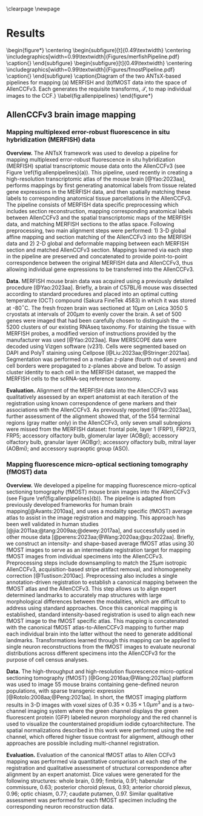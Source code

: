 
\clearpage
\newpage

# Results

\begin{figure*}
\centering
\begin{subfigure}[t]{0.49\textwidth}
\centering
\includegraphics[width=0.99\textwidth]{Figures/merfishPipeline.pdf}
\caption{}
\end{subfigure} 
\begin{subfigure}[t]{0.49\textwidth}
\centering
\includegraphics[width=0.99\textwidth]{Figures/fmostPipeline.pdf}
\caption{}
\end{subfigure}
\caption{Diagram of the two ANTsX-based pipelines for mapping (a) MERFISH
          and (b)fMOST data into the space of AllenCCFv3.  Each generates
         the requisite transforms, $\mathcal{T}$, to map individual images
         to the CCF.}
\label{fig:allenpipelines}
\end{figure*}


## AllenCCFv3 brain image mapping

<!--
\newcommand{\ROT}[1]{\rotatebox{60}{\parbox{1.875cm}{\scriptsize #1}}}
\newcommand{\STAB}[1]{#1}

\begin{table}[!h]
  \centering
  \begin{tabular}{l|p{1.cm}p{1.cm}p{1.cm}p{1.cm}p{1.cm}p{1.cm}p{1.cm}p{1.cm}}
    & \STAB{\ROT{Background}}
    & \STAB{\ROT{Whole brain}}
    & \STAB{\ROT{Fimbria}}
    & \STAB{\ROT{Habenular commissure}}
    & \STAB{\ROT{Posterior choroid plexus}}
    & \STAB{\ROT{Anterior choroid plexus}}
    & \STAB{\ROT{Optic chiasm}}
    & \STAB{\ROT{Caudate putamen}}
    \\
    \hline
    {\footnotesize Dice} & {\footnotesize \bf 0.99} 
                         & {\footnotesize \bf 0.99} 
                         & {\footnotesize \bf 0.91} 
                         & {\footnotesize 0.63} 
                         & {\footnotesize \bf 0.93} 
                         & {\footnotesize \bf 0.96} 
                         & {\footnotesize 0.77} 
                         & {\footnotesize \bf 0.97}
  \end{tabular}
  \caption{Dice overlap of landmark labels between corresponding structures 
           in the fMOST average atlas and AllenCCFv3.} 
  \label{table:allenresults}
\end{table}
-->

### Mapping multiplexed error-robust fluorescence in situ hybridization (MERFISH) data

__Overview.__ The ANTsX framework was used to develop a pipeline for mapping
multiplexed error-robust fluorescence in situ hybridization (MERFISH) spatial
transcriptomic mouse data onto the AllenCCFv3 (see Figure
\ref{fig:allenpipelines}(a)). This pipeline, used recently in creating a
high-resolution transcriptomic atlas of the mouse brain [@Yao:2023aa], performs
mappings by first generating anatomical labels from tissue related gene
expressions in the MERFISH data, and then spatially matching these labels to
corresponding anatomical tissue parcellations in the AllenCCFv3. The pipeline
consists of MERFISH data specific preprocessing which includes section
reconstruction, mapping corresponding anatomical labels between AllenCCFv3 and
the spatial transcriptomic maps of the MERFISH data, and matching MERFISH
sections to the atlas space. Following preprocessing, two main alignment steps
were performed: 1) 3-D global affine mapping and section matching of the
AllenCCFv3 into the MERFISH data and 2) 2-D global and deformable mapping between
each MERFISH section and matched AllenCCFv3 section. Mappings learned via each
step in the pipeline are preserved and concatenated to provide point-to-point
correspondence between the original MERFISH data and AllenCCFv3, thus allowing
individual gene expressions to be transferred into the AllenCCFv3. 

__Data.__ MERFISH mouse brain data was acquired using a previously detailed procedure
[@Yao:2023aa]. Briefly, a brain of C57BL/6 mouse was dissected according to
standard procedures and placed into an optimal cutting temperature (OCT)
compound (Sakura FineTek 4583) in which it was stored at -80$^\circ$C. The fresh frozen
brain was sectioned at $10 \mu m$ on Leica 3050 S cryostats at intervals of 
$200 \mu m$ to evenly cover the brain. A set of 500 genes were imaged that had been
carefully chosen to distinguish the ${\sim}5200$ clusters of our existing RNAseq
taxonomy. For staining the tissue with MERFISH probes, a modified version of
instructions provided by the manufacturer was used [@Yao:2023aa]. Raw MERSCOPE
data were decoded using Vizgen software (v231).  Cells were segmented based on
DAPI and PolyT staining using Cellpose [@Liu:2023aa;@Stringer:2021aa].
Segmentation was performed on a median z-plane (fourth out of seven) and cell
borders were propagated to z-planes above and below. To assign cluster identity
to each cell in the MERFISH dataset, we mapped the MERFISH cells to the
scRNA-seq reference taxonomy. 

__Evaluation.__ Alignment of the MERFISH data into the AllenCCFv3 was
qualitatively assessed by an expert anatomist at each iteration of the
registration using known correspondence of gene markers and their associations
with the AllenCCFv3. As previously reported [@Yao:2023aa], further assessment of
the alignment showed that, of the 554 terminal regions (gray matter only) in the
AllenCCFv3, only seven small subregions were missed from the MERFISH dataset:
frontal pole, layer 1 (FRP1), FRP2/3, FRP5; accessory olfactory bulb, glomerular
layer (AOBgl); accessory olfactory bulb, granular layer (AOBgr); accessory
olfactory bulb, mitral layer (AOBmi); and accessory supraoptic group (ASO).


### Mapping fluorescence micro-optical sectioning tomography (fMOST) data

__Overview.__  We developed a pipeline for mapping fluorescence micro-optical
sectioning tomography (fMOST) mouse brain images into the AllenCCFv3 (see Figure
\ref{fig:allenpipelines}(b)). The pipeline is adapted from previously developed
frameworks for human brain mapping[@Avants:2010aa], and uses a modality specific
(fMOST) average atlas to assist in the image registration and mapping. This
approach has been well validated in human studies
[@jia:2011aa;@tang:2009aa;@dewey:2017aa], and successfully used in other mouse
data [@perens:2023aa;@Wang:2020aa;@qu:2022aa]. Briefly, we construct an
intensity- and shape-based average fMOST atlas using 30 fMOST images to serve as
an intermediate registration target for mapping fMOST images from individual
specimens into the AllenCCFv3. Preprocessing steps include downsampling to match
the $25 \mu m$ isotropic AllenCCFv3, acquisition-based stripe artifact removal,
and inhomogeneity correction [@Tustison:2010ac]. Preprocessing also includes a
single annotation-driven registration to establish a canonical mapping between
the fMOST atlas and the AllenCCFv3. This step allows us to align expert
determined landmarks to accurately map structures with large morphological
differences between the modalities, which are difficult to address using
standard approaches. Once this canonical mapping is established, standard
intensity-based registration is used to align each new fMOST image to the fMOST
specific atlas. This mapping is concatenated with the canonical fMOST
atlas-to-AllenCCFv3 mapping to further map each individual brain into the latter
without the need to generate additional landmarks. Transformations learned
through this mapping can be applied to single neuron reconstructions from the
fMOST images to evaluate neuronal distributions across different specimens into
the AllenCCFv3 for the purpose of cell census analyses.

__Data.__ The high-throughput and high-resolution fluorescence micro-optical
sectioning tomography (fMOST) [@Gong:2016aa;@Wang:2021aa] platform was used to
image 55 mouse brains containing gene-defined neuron populations, with sparse
transgenic expression [@Rotolo:2008aa;@Peng:2021aa]. In short, the fMOST imaging
platform results in 3-D images with voxel sizes of $0.35 \times 0.35 \times 1.0
\mu m^3$ and is a two-channel imaging system where the green channel displays
the green fluorescent protein (GFP) labeled neuron morphology and the red
channel is used to visualize the counterstained propidium iodide
cytoarchitecture. The spatial normalizations described in this work were
performed using the red channel, which offered higher tissue contrast for
alignment, although other approaches are possible including multi-channel
registration.

__Evaluation.__  Evaluation of the canonical fMOST atlas to Allen CCFv3 mapping
was performed via quantitative comparison at each step of the registration and
qualitative assessment of structural correspondence after alignment by an expert
anatomist. Dice values were generated for the following structures: whole brain,
0.99; fimbria, 0.91; habenular commissure, 0.63; posterior choroid plexus, 0.93;
anterior choroid plexus,  0.96; optic chiasm, 0.77; caudate putamen, 0.97.
Similar qualitative assessment was performed for each fMOST specimen including
the corresponding neuron reconstruction data.